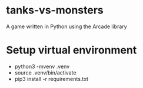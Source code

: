 # tanks-vs-monsters
A game written in Python using the Arcade library

# Setup virtual environment

* python3 -mvenv .venv
* source .venv/bin/activate
* pip3 install -r requirements.txt
